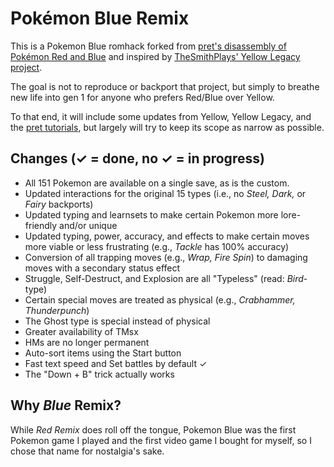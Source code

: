 # Pokémon Blue Remix

This is a Pokemon Blue romhack forked from [pret's disassembly of Pokémon Red and Blue](https://github.com/pret/pokered) and inspired by [TheSmithPlays' Yellow Legacy project](https://github.com/cRz-Shadows/Pokemon_Yellow_Legacy).

The goal is not to reproduce or backport that project, but simply to breathe new life into gen 1 for anyone who prefers Red/Blue over Yellow.

To that end, it will include some updates from Yellow, Yellow Legacy, and the [pret tutorials](https://github.com/pret/pokered/wiki/Tutorials), but largely will try to keep its scope as narrow as possible.

## Changes (✓ = done, no ✓ = in progress)
- All 151 Pokemon are available on a single save, as is the custom.
- Updated interactions for the original 15 types (i.e., no *Steel, Dark,* or *Fairy* backports)
- Updated typing and learnsets to make certain Pokemon more lore-friendly and/or unique
- Updated typing, power, accuracy, and effects to make certain moves more viable or less frustrating (e.g., *Tackle* has 100% accuracy)
- Conversion of all trapping moves (e.g., *Wrap, Fire Spin*) to damaging moves with a secondary status effect
- Struggle, Self-Destruct, and Explosion are all "Typeless" (read: *Bird*-type)
- Certain special moves are treated as physical (e.g., *Crabhammer, Thunderpunch*)
- The Ghost type is special instead of physical
- Greater availability of TMsx
- HMs are no longer permanent
- Auto-sort items using the Start button
- Fast text speed and Set battles by default ✓
- The "Down + B" trick actually works

## Why *Blue* Remix?
While *Red Remix* does roll off the tongue, Pokemon Blue was the first Pokemon game I played and the first video game I bought for myself, so I chose that name for nostalgia's sake.